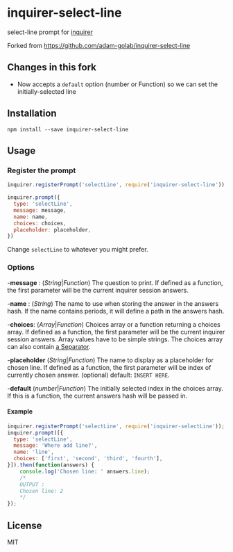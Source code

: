 # inquirer-select-line

select-line prompt for [inquirer](https://github.com/SBoudrias/Inquirer.js)

Forked from https://github.com/adam-golab/inquirer-select-line

## Changes in this fork

* Now accepts a `default` option (number or Function) so we can set the initially-selected line

## Installation

```
npm install --save inquirer-select-line
```

## Usage

### Register the prompt

```javascript
inquirer.registerPrompt('selectLine', require('inquirer-select-line'));

inquirer.prompt({
  type: 'selectLine',
  message: message,
  name: name,
  choices: choices,
  placeholder: placeholder,
})
```

Change `selectLine` to whatever you might prefer.

### Options
-**message** : (*String*|*Function*) The question to print. If defined as a function, the first parameter will be the current inquirer session answers.

-**name** : (*String*) The name to use when storing the answer in the answers hash. If the name contains periods, it will define a path in the answers hash.

-**choices**: (*Array*|*Function*) Choices array or a function returning a choices array. If defined as a function, the first parameter will be the current inquirer session answers. Array values have to be simple strings. The choices array can also contain [a Separator](https://github.com/SBoudrias/Inquirer.js/#separator).

-**placeholder** (*String*|*Function*) The name to display as a placeholder for chosen line. If defined as a function, the first parameter will be index of currently chosen answer. (optional) default: `INSERT HERE`.

-**default** (*number*|*Function*) The initially selected index in the choices array. If this is a function, the current answers hash will be passed in.

#### Example

```javascript
inquirer.registerPrompt('selectLine', require('inquirer-selectLine'));
inquirer.prompt([{
  type: 'selectLine',
  message: 'Where add line?',
  name: 'line',
  choices: ['first', 'second', 'third', 'fourth'],
}]).then(function(answers) {
    console.log('Chosen line: ' answers.line);
    /*
    OUTPUT :
    Chosen line: 2
    */
});
```

## License
MIT
